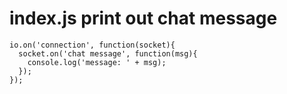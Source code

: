 # index.js print out chat message

```
io.on('connection', function(socket){
  socket.on('chat message', function(msg){
    console.log('message: ' + msg);
  });
});
```

